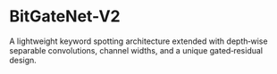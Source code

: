 # BitGateNet-V2
A lightweight keyword spotting architecture extended with depth‑wise separable convolutions, channel widths, and a unique gated‑residual design.
